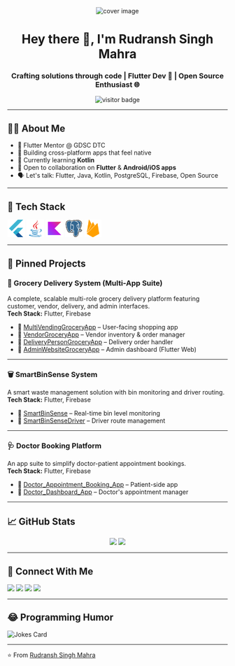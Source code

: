 <div align="center">
  <img src="https://mir-s3-cdn-cf.behance.net/project_modules/1400_opt_1/79731568097599.5b50bca477735.jpg" height="250px" alt="cover image"/>
</div>

<h1 align="center">Hey there 👋, I'm Rudransh Singh Mahra</h1>
<h3 align="center">Crafting solutions through code | Flutter Dev 🚀 | Open Source Enthusiast 🌐</h3>

<p align="center">
  <img src="https://img.shields.io/badge/Visitors-%E2%9C%94-brightgreen" alt="visitor badge"/>
</p>

---

## 🙋‍♂️ About Me  
- 🔭 Flutter Mentor @ GDSC DTC  
- 📱 Building cross-platform apps that feel native  
- 🌱 Currently learning **Kotlin**  
- 🤝 Open to collaboration on **Flutter** & **Android/iOS apps**  
- 🗣️ Let's talk: Flutter, Java, Kotlin, PostgreSQL, Firebase, Open Source  

---

## 🧰 Tech Stack
<p align="left">
  <img src="https://raw.githubusercontent.com/devicons/devicon/master/icons/flutter/flutter-original.svg" alt="flutter" width="40" height="40"/>  
  <img src="https://raw.githubusercontent.com/devicons/devicon/master/icons/java/java-original.svg" alt="java" width="40" height="40"/>
  <img src="https://raw.githubusercontent.com/devicons/devicon/master/icons/kotlin/kotlin-original.svg" alt="kotlin" width="40" height="40"/>
  <img src="https://raw.githubusercontent.com/devicons/devicon/master/icons/postgresql/postgresql-original.svg" alt="postgresql" width="40" height="40"/>
  <img src="https://raw.githubusercontent.com/devicons/devicon/master/icons/firebase/firebase-plain.svg" alt="firebase" width="40" height="40"/>
</p>

---

## 🚀 Pinned Projects

### 🛒 Grocery Delivery System (Multi-App Suite)  
A complete, scalable multi-role grocery delivery platform featuring customer, vendor, delivery, and admin interfaces.  
**Tech Stack:** Flutter, Firebase  

- 🔹 [MultiVendingGroceryApp](https://github.com/rudranshsinghmahra/MultiVendingGroceryApp) – User-facing shopping app  
- 🔹 [VendorGroceryApp](https://github.com/rudranshsinghmahra/VendorGroceryApp) – Vendor inventory & order manager  
- 🔹 [DeliveryPersonGroceryApp](https://github.com/rudranshsinghmahra/DeliveryPersonGroceryApp) – Delivery order handler  
- 🔹 [AdminWebsiteGroceryApp](https://github.com/rudranshsinghmahra/AdminWebsiteGroceryApp) – Admin dashboard (Flutter Web)  

---

### 🗑️ SmartBinSense System  
A smart waste management solution with bin monitoring and driver routing.  
**Tech Stack:** Flutter, Firebase  

- 🔹 [SmartBinSense](https://github.com/rudranshsinghmahra/SmartBinSense) – Real-time bin level monitoring  
- 🔹 [SmartBinSenseDriver](https://github.com/rudranshsinghmahra/SmartBinSenseDriver) – Driver route management  

---

### 🩺 Doctor Booking Platform  
An app suite to simplify doctor-patient appointment bookings.  
**Tech Stack:** Flutter, Firebase  

- 🔹 [Doctor_Appointment_Booking_App](https://github.com/rudranshsinghmahra/Doctor_Appointment_Booking_App) – Patient-side app  
- 🔹 [Doctor_Dashboard_App](https://github.com/rudranshsinghmahra/Doctor_Dashboard_App) – Doctor's appointment manager  

---

## 📈 GitHub Stats
<p align="center">
  <img src="https://github-readme-stats.vercel.app/api?username=rudranshsinghmahra&show_icons=true&hide_border=true&count_private=true" />
  <img src="https://github-readme-streak-stats.herokuapp.com/?user=rudranshsinghmahra&hide_border=true" />
</p>

---

## 🤝 Connect With Me
<p>
  <a href="https://www.linkedin.com/in/rudransh-singh-mahra-9638a319a/"><img src="https://raw.githubusercontent.com/rahulbanerjee26/githubAboutMeGenerator/main/icons/linked-in-alt.svg" width="32px"/></a>
  <a href="https://x.com/MahraRudransh"><img src="https://raw.githubusercontent.com/rahulbanerjee26/githubAboutMeGenerator/main/icons/twitter.svg" width="32px"/></a>
  <a href="https://medium.com/@rudranshsinghmahra"><img src="https://raw.githubusercontent.com/rahulbanerjee26/githubAboutMeGenerator/main/icons/medium.svg" width="32px"/></a>
  <a href="https://github.com/rudranshsinghmahra"><img src="https://raw.githubusercontent.com/rahulbanerjee26/githubAboutMeGenerator/main/icons/github.svg" width="32px"/></a>
</p>

---

## 😂 Programming Humor

![Jokes Card](https://readme-jokes.vercel.app/api?theme=dark&hideBorder)

---

⭐️ From [Rudransh Singh Mahra](https://github.com/rudranshsinghmahra)
